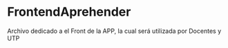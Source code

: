 # FrontendAprehender
Archivo dedicado a el Front de la APP, la cual será utilizada por Docentes y UTP
